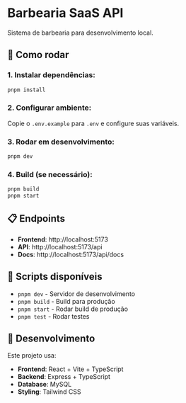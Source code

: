 # Barbearia SaaS API

Sistema de barbearia para desenvolvimento local.

## 🚀 Como rodar

### 1. Instalar dependências:
```bash
pnpm install
```

### 2. Configurar ambiente:
Copie o `.env.example` para `.env` e configure suas variáveis.

### 3. Rodar em desenvolvimento:
```bash
pnpm dev
```

### 4. Build (se necessário):
```bash
pnpm build
pnpm start
```

## 📋 Endpoints

- **Frontend**: http://localhost:5173
- **API**: http://localhost:5173/api
- **Docs**: http://localhost:5173/api/docs

## 🔧 Scripts disponíveis

- `pnpm dev` - Servidor de desenvolvimento
- `pnpm build` - Build para produção
- `pnpm start` - Rodar build de produção
- `pnpm test` - Rodar testes

## 📝 Desenvolvimento

Este projeto usa:
- **Frontend**: React + Vite + TypeScript
- **Backend**: Express + TypeScript
- **Database**: MySQL
- **Styling**: Tailwind CSS

